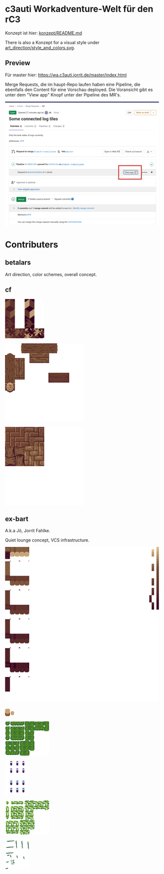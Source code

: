 # c3auti Workadventure-Welt für den rC3

Konzept ist hier: [konzept/README.md](konzept/README.md)

There is also a Konzept for a visual style under
[art_direction/style_and_colors.svg](art_direction/style_and_colors.svg).

## Preview

Für master hier: https://wa.c3auti.jorrit.de/master/index.html

Merge Requests, die im haupt-Repo laufen haben eine Pipeline, die ebenfalls
den Content für eine Vorschau deployed.  Die Voransicht gibt es unter dem
"View app" Knopf unter der Pipeline des MR's.

![](view_app.png)

# Contributers

## betalars

Art direction, color schemes, overall concept.

## cf

[![](tilesets/c3auti/escher-32x32s.png)](tilesets/c3auti/escher.kra)

[![](tilesets/c3auti/wood-bridge-32x32s.png)](tilesets/c3auti/wood-bridge.kra)

[![](tilesets/c3auti/wood-floor-32x32s.png)](tilesets/c3auti/wood-floor.kra)

## ex-bart

A.k.a Jö, Jorrit Fahlke.

Quiet lounge concept, VCS infrastructure.

![](tilesets/c3auti/branches.png)

![](tilesets/c3auti/furniture-logs.png)

![](tilesets/c3auti/grass.png)

![](tilesets/c3auti/lanterns.png)

![](tilesets/c3auti/leaves.png)

![](tilesets/c3auti/moss-cracks.png)
